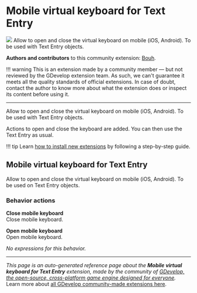# Mobile virtual keyboard for Text Entry

<img src="https://resources.gdevelop-app.com/assets/Icons/keyboard-close.svg" class="extension-icon"></img>
Allow to open and close the virtual keyboard on mobile (iOS, Android). To be used with Text Entry objects.

**Authors and contributors** to this community extension: [Bouh](https://gd.games/Bouh).

!!! warning
    This is an extension made by a community member — but not reviewed
    by the GDevelop extension team. As such, we can't guarantee it
    meets all the quality standards of official extensions. In case of
    doubt, contact the author to know more about what the extension
    does or inspect its content before using it.

---

Allow to open and close the virtual keyboard on mobile (iOS, Android). To be used with Text Entry objects.

Actions to open and close the keyboard are added. You can then use the Text Entry as usual.

!!! tip
    Learn [how to install new extensions](/gdevelop5/extensions/search) by following a step-by-step guide.



## Mobile virtual keyboard for Text Entry 

Allow to open and close the virtual keyboard on mobile (iOS, Android). To be used on Text Entry objects. 

### Behavior actions

**Close mobile keyboard**  
Close mobile keyboard.

**Open mobile keyboard**  
Open mobile keyboard.

_No expressions for this behavior._


---

*This page is an auto-generated reference page about the **Mobile virtual keyboard for Text Entry** extension, made by the community of [GDevelop, the open-source, cross-platform game engine designed for everyone](https://gdevelop.io/).* Learn more about [all GDevelop community-made extensions here](/gdevelop5/extensions).